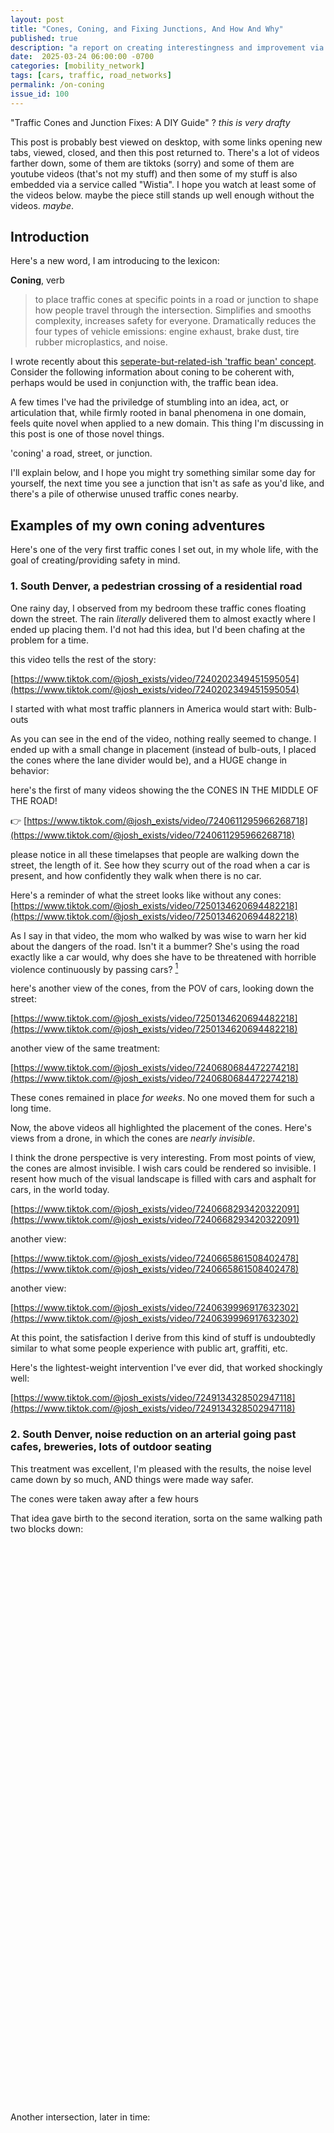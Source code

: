```yaml
---
layout: post
title: "Cones, Coning, and Fixing Junctions, And How And Why"
published: true
description: "a report on creating interestingness and improvement via orange traffic cones"
date:  2025-03-24 06:00:00 -0700
categories: [mobility_network]
tags: [cars, traffic, road_networks]
permalink: /on-coning
issue_id: 100
---
```


"Traffic Cones and Junction Fixes: A DIY Guide" ? _this is very drafty_

This post is probably best viewed on desktop, with some links opening new tabs, viewed, closed, and then this post returned to. There's a lot of videos farther down, some of them are tiktoks (sorry) and some of them are youtube videos (that's not my stuff) and then some of my stuff is also embedded via a service called "Wistia". I hope you watch at least some of the videos below. maybe the piece still stands up well enough without the videos. _maybe_.

## Introduction 

Here's a new word, I am introducing to the lexicon:

**Coning**, verb

> to place traffic cones at specific points in a road or junction to shape how people travel through the intersection. Simplifies and smooths complexity, increases safety for everyone. Dramatically reduces the four types of vehicle emissions: engine exhaust, brake dust, tire rubber microplastics, and noise.


I wrote recently about this [seperate-but-related-ish 'traffic bean' concept](https://zoningverydifferentthanours.substack.com/p/a-pattern-of-repair-the-traffic-bean). Consider the following information about coning to be coherent with, perhaps would be used in conjunction with, the traffic bean idea.

A few times I've had the priviledge of stumbling into an idea, act, or articulation that, while firmly rooted in banal phenomena in one domain, feels quite novel when applied to a new domain. This thing I'm discussing in this post is one of those novel things.

'coning' a road, street, or junction.

I'll explain below, and I hope you might try something similar some day for yourself, the next time you see a junction that isn't as safe as you'd like, and there's a pile of otherwise unused traffic cones nearby.

## Examples of my own coning adventures

Here's one of the very first traffic cones I set out, in my whole life, with the goal of creating/providing safety in mind.

### 1. South Denver, a pedestrian crossing of a residential road


One rainy day, I observed from my bedroom these traffic cones floating down the street. The rain _literally_ delivered them to almost exactly where I ended up placing them. I'd not had this idea, but I'd been chafing at the problem for a time.

this video tells the rest of the story:

[https://www.tiktok.com/@josh_exists/video/7240202349451595054](https://www.tiktok.com/@josh_exists/video/7240202349451595054)

I started with what most traffic planners in America would start with: Bulb-outs

As you can see in the end of the video, nothing really seemed to change. I ended up with a small change in placement (instead of bulb-outs, I placed the cones where the lane divider would be), and a HUGE change in behavior:

here's the first of many videos showing the the CONES IN THE MIDDLE OF THE ROAD! 

👉 [https://www.tiktok.com/@josh_exists/video/7240611295966268718](https://www.tiktok.com/@josh_exists/video/7240611295966268718)

please notice in all these timelapses that people are walking down the street, the length of it. See how they scurry out of the road when a car is present, and how confidently they walk when there is no car.

Here's a reminder of what the street looks like without any cones: [https://www.tiktok.com/@josh_exists/video/7250134620694482218](https://www.tiktok.com/@josh_exists/video/7250134620694482218)

As I say in that video, the mom who walked by was wise to warn her kid about the dangers of the road. Isn't it a bummer? She's using the road exactly like a car would, why does she have to be threatened with horrible violence continuously by passing cars? [^streets-free-of-cars]

[^streets-free-of-cars]: some people might say 'well the danger from cars is a fact of life' and I'd retort that just as cars have streets that connect them to places, a sane mobility network would have a similar level of 'street ennervation' via _car free_ streets, as well. If even one out of five of every north/south and east/west streets was shut down to cars passing through via modal filters, and slight [traffic bean](https://zoningverydifferentthanours.substack.com/p/a-pattern-of-repair-the-traffic-bean) type treatment at the junctions where cars pass, the network would be transformed. It's not 'complete streets' it's 'connected car-free streets'. Linear park type vibes would be the obvious upgrade to car-free streets.

here's another view of the cones, from the POV of cars, looking down the street:

[https://www.tiktok.com/@josh_exists/video/7250134620694482218](https://www.tiktok.com/@josh_exists/video/7250134620694482218)



another view of the same treatment:

[https://www.tiktok.com/@josh_exists/video/7240680684472274218](https://www.tiktok.com/@josh_exists/video/7240680684472274218)

These cones remained in place _for weeks_. No one moved them for such a long time. 

Now, the above videos all highlighted the placement of the cones. Here's views from a drone, in which the cones are _nearly invisible_.

I think the drone perspective is very interesting. From most points of view, the cones are almost invisible. I wish cars could be rendered so invisible. I resent how much of the visual landscape is filled with cars and asphalt for cars, in the world today. 

[https://www.tiktok.com/@josh_exists/video/7240668293420322091](https://www.tiktok.com/@josh_exists/video/7240668293420322091)

another view:

[https://www.tiktok.com/@josh_exists/video/7240665861508402478](https://www.tiktok.com/@josh_exists/video/7240665861508402478)

another view:

[https://www.tiktok.com/@josh_exists/video/7240639996917632302](https://www.tiktok.com/@josh_exists/video/7240639996917632302)

At this point, the satisfaction I derive from this kind of stuff is undoubtedly similar to what some people experience with public art, graffiti, etc. 

Here's the lightest-weight intervention I've ever did, that worked shockingly well:

[https://www.tiktok.com/@josh_exists/video/7249134328502947118](https://www.tiktok.com/@josh_exists/video/7249134328502947118)




### 2. South Denver, noise reduction on an arterial going past cafes, breweries, lots of outdoor seating

This treatment was excellent, I'm pleased with the results, the noise level came down by so much, AND things were made way safer. 

The cones were taken away after a few hours


That idea gave birth to the second iteration, sorta on the same walking path two blocks down:

<script src="https://fast.wistia.com/player.js" async></script><script src="https://fast.wistia.com/embed/lqt60rz6m1.js" async type="module"></script><style>wistia-player[media-id='lqt60rz6m1']:not(:defined) { background: center / contain no-repeat url('https://fast.wistia.com/embed/medias/lqt60rz6m1/swatch'); display: block; filter: blur(5px); padding-top:177.78%; }</style> <wistia-player media-id="lqt60rz6m1" aspect="0.5625"></wistia-player>

Another intersection, later in time:

<script src="https://fast.wistia.com/player.js" async></script><script src="https://fast.wistia.com/embed/kuqbgipm8a.js" async type="module"></script><style>wistia-player[media-id='kuqbgipm8a']:not(:defined) { background: center / contain no-repeat url('https://fast.wistia.com/embed/medias/kuqbgipm8a/swatch'); display: block; filter: blur(5px); padding-top:177.78%; }</style> <wistia-player media-id="kuqbgipm8a" aspect="0.5625"></wistia-player>

The way one might use this phrase/concept is like so:

> Ick, this street is loud and dangerous, I wish someone would put some cones down.

or

> that person almost hit that other person with their car - if that intersection was properly coned it wouldn't have happened.

or

> The noise along this road is wild. if the area got well-coned, it would be way quieter. 

Here's another denver-area coning, very close to a few different climbing gyms, schools, parks, apartment buildings. I was very pleased with this one. All of these intersections by the way are STILL INADEQUATE even with these cones:

https://www.tiktok.com/@josh_exists/video/7249752983481732394

A fully complete intersection would have something like a built-in 'traffic curve', either a [traffic bean](https://zoningverydifferentthanours.substack.com/p/a-pattern-of-repair-the-traffic-bean), or if that is a bit too big, the 'coning' of the intersection could cause a small deviation in vehicle path.

The big issue is: if the intersection accommodates vehicles passing through it fast, say, 35 mph, without any change in direction, even a slight wiggle/deviation, it's not fully fixed.

In all these intersections, I didn't place any cones that wasn't delimiting what is already theoretically delimited, It's a good enough proof of concept, though, and shows that with a tiny bit of work, any unwanted speed can be filtered out, by these cones, and building little gates, defined curves, turn radii, etc.

The experience of everyone NOT in a vehicle goes up enormously in these situations. It's almost dedignifying to enumerate the ways.

I am extremely aware of how dangerous roads and junctions are. [^obvious-danger] Cars feel to me as dangerous as guns, and I'm accutely aware of when a car is pointed at me, if it is in motion _and_ when it's stationary, if there is someone in the driver's seat, same as I'd be aware of a gun being pointed at me. 

The driver of that car could kill me with the press of a foot with a car, just as the user of a gun could kill someone with the press of a finger. Check out my piece on bollards for more: [Bollards: What and Why]({{ site.baseurl  }}{% link _posts/2024-04-30-bollards.md %}).

I am unable to dissociate from shit roads and dangerous dynamics created by those road designers, and the people who use them. I've slightly unusual points of view, but I am aware of feeling something similar about roads my whole life. I am sensitive, sometimes extremely sensitive, and in ways that unavoidably inconvenience others. If you talk to some former partners, you could get long lists of ways my sensitivity and emotional delicacy has been experienced as extremely inconveniencing.

Cars, even when the engines are idling or the vehicle is electric are so loud, and one can infer so much about a vehicle and its driver from things like:

- relative ratios of accelerating, coasting, braking. (In a 100 second segment of driving, what is the ratio between accelerating, coasting, braking? How quickly does the driver cycle between the three, and how smoothly or sharply?)
- speed in many different ways - speed through curves, speed through turns

this list is simply some of the things one can infer about cars from the _noise_. Just the noise. 



### 3. Centeral Denver, reducing noise, improving awareness

[https://www.tiktok.com/@josh_exists/video/7249752983481732394](https://www.tiktok.com/@josh_exists/video/7249752983481732394)

My friend and I did this, as we rode our scooters past, a few blocks from his house, a few blocks from two climbing gyms, grocery stores. There's a school directly adjacent to the intersection. It is not tolerable, the speeds that can be accessed by people going straight through the intersection, and how crossing it requires one to deconflict with so much space, in both directions. 

The cones we put down obviously changes the turn radii for cars, and created little 'protected pockets' for passers-by, without causing a foot or bike barrier for anyone not in a car. 

### 4. Loveland, pedestrian crossing of a four lane road with sometimes 50+mph traffic, I got to plan a project with the local city engineer

I later spent some time living adjacent to this intersection, which had a whole fascinating saga. Here's what happened.

First, I lived next to this wildly unsafe junction that feels both rural and urban. Rural, in terms of how fast/straight the roads are, and the spacing of lights, lane widths, etc. Most people driving through this intersection are coming from 'rural' points of origin.

Eventually, in talking to neighbors, I heard stories of many car accidents, deaths, vehicles bouncing into yards, fences, trees, etc.

I found a bunch of traffic cones a short walk away, and the ideas started to emerge.

<script src="https://fast.wistia.com/player.js" async></script><script src="https://fast.wistia.com/embed/iobo0kmb31.js" async type="module"></script><style>wistia-player[media-id='iobo0kmb31']:not(:defined) { background: center / contain no-repeat url('https://fast.wistia.com/embed/medias/iobo0kmb31/swatch'); display: block; filter: blur(5px); padding-top:177.78%; }</style> <wistia-player media-id="iobo0kmb31" aspect="0.5625"></wistia-player>

I planned where I'd put cones, and then did so, and got the whole before/during/after on video via drone. The improvements were magnificent.

Unfortunately for all of us, this was an event witnessed almost exclusively by me. No one else was there to agree with me on how much better it was, besides the people using the junction. Most drivers simply let off the gas and _coasted_ straight through the intersection.

Those that turned reduced their speeds appropriately to turn. 

It was glorious. Eventually, I went back out with _more_ cones, and city employees followed me, and tried to get me to take the cones down. (using implication, never threats or demands). 

I simply did my normal word-vomit when talking to authority figures: I flood them with polite, relentless, technically-laced monologue. References to the Manual of Uniform Traffic Control Devices, street typologies and the implication on sightlines, speed calculations, grief (over all of our loved ones killed on/by american roads), 'we are all out here, together, united by our desire for us and our loved ones to continue to survive'. 

Usually they glaze over, like a dog that licked a toad and now wants the taste out of its mouth.

They left, and returned with a member of the local deputized slave patrol. 

She did the threatening and provocative “I need your name and ID, any prior arrests or anything I should be worried about?” routine. (Isn't it funny how slave patrollers will weaponize their own discomfort, in a way that makes it obviously a threat?)

Again, I did the verbal vomit thing, as only a wealthy-enough-to-have-access-to-lawyers-passing, white-passing american man can do. I have the privilege of treating the deputized slave patrol as a tool for people just like me. I can embody this energy, as I was raised by a person who was also a preacher and a doctor and a military pilot and a supremacist and a military officer and had a penis and was white-passing. He huffed hard on the 'authority and patriarchy/supremacy' pipe.  

Me:

> How often do you deal with car accidents? Lots, really? Isn't that annoying? Here's a way to make for less car accidents, obviously this shouldn't be _your_ problem, it's an engineering thing, maybe you can help me find the person in the city responsible for the road right here?

she gave me a hint ("talk to {so-and-so} in the city admin office") which I kept 'privilege escalating' until I was wandering around the city of loveland department of works office building, and found my way to the city engineer's office, Matt. The admin person gave me his email address, phone number, his physical address. It was a few blocks away in a different building so I popped over and the door I parked my scooter next to was unlocked, so I wandered inside. I've never been inside a municipal streets authority building before, and having read [the power broker]({{ site.baseurl }}{% link _posts/2024-05-27-robert-moses.md %}) I was attending to every detail.

Lots of interesting stuff inside (a sign making shop, feeds from traffic cameras) and implications for anyone who's read [seeing like a state](https://slatestarcodex.com/2017/03/16/book-review-seeing-like-a-state/), like... I see why big ugly rural intersections seem so important to municipal people. They have billboard-sized TV's displaying dozens of feeds of intersections. It was one of the ugliest and most depressing things I could imagine looking at all day.

[traffic beans](https://zoningverydifferentthanours.substack.com/p/a-pattern-of-repair-the-traffic-bean), remember? Breaks my heart to see an intersection empty, with cars sitting around waiting to go through. The rate at which people's time is being wasted is _stunning_

Anyway, Matt had time, and was thrilled to nerd out about road junctions. hardly sixty seconds of conversation elapsed, as I gave him a short version of how I ended up in his office, before he had google earth open and we were zipping around Loveland 'looking' at intersections. We spoke for a while, it was all interesting. He seemed to obviously want at least some of the same safety outcomes I wanted. What I soon ran into is the very american assumption that 'fast vehicle movement' correlates at all with 'good enough trip time', among other assumptions.

He and I swapped emails, and eventually met up again at a few different intersections within loveland, him in his city pickup truck, me on my scooter, to walk around and look at different bits of 'pedestrian infrastructure'. I kept gently pushing my goal along (a coned-and-traffic-bean'ed intersection) and eventually _got permission from him to treat with hay bales a connected series of road segments/junctions, including the one directly next to the house I was living in, that I could see from my front window_.

The plan was: 

1. using hay bales, the smallish rectangular ones, I could build roundabout/traffic-bean-type junctions, defining the inner and outer edges of the junctions with hay bales, leaving the open space free to people walking/biking, and shaping the flow of traffic to that traffic-bean-vibe
2. We were going to treat a series of connected intersections, including the ones closest to where I was living at the time, NOT including, in the first pass, the intersection I had first treated

I was thrilled, even as it was the smallest definition of the experiment. My plan was, upon my return to that house, try to obtain a pile of hay bales and then, while he stood next to me, start arranging them on the various junctions. I obviously had a plan in mind for where bales might go on each junction.

I'd ended up travelling out of contry while he and I was discussing it, was gone for a while, ended up moving, and i returned to loveland only for a few hours to collect my stuff. That hard-won project never moved forward. I am still proud of how far I got with my hay-bale traffic bean plan, though. 

### 5. Humboldt & 16th

I moved back to Denver. Soon ended up living where I currently live, as I write these words. Near this intersection at Humboldt and 16th ave. Colefax is the name for 15th ave, so this street is but a single block from Colefax. If you live in the Denver area, you know Colefax. 

This street-level video shows a family driving on bicycles, then a bunch of passing cars. Can you see the obvious danger? I sometimes fear I'm belaboring the point, yet I still encounter people that can look at _obviously dangerous interactions_ and not see them.

<script src="https://fast.wistia.com/player.js" async></script><script src="https://fast.wistia.com/embed/m8dkzdxell.js" async type="module"></script><style>wistia-player[media-id='m8dkzdxell']:not(:defined) { background: center / contain no-repeat url('https://fast.wistia.com/embed/medias/m8dkzdxell/swatch'); display: block; filter: blur(5px); padding-top:177.78%; }</style> <wistia-player media-id="m8dkzdxell" aspect="0.5625"></wistia-player>



<script src="https://fast.wistia.com/player.js" async></script><script src="https://fast.wistia.com/embed/kuqbgipm8a.js" async type="module"></script><style>wistia-player[media-id='kuqbgipm8a']:not(:defined) { background: center / contain no-repeat url('https://fast.wistia.com/embed/medias/kuqbgipm8a/swatch'); display: block; filter: blur(5px); padding-top:177.78%; }</style> <wistia-player media-id="kuqbgipm8a" aspect="0.5625"></wistia-player>

another view of the same intersection:

<script src="https://fast.wistia.com/player.js" async></script><script src="https://fast.wistia.com/embed/dpgunuzdcy.js" async type="module"></script><style>wistia-player[media-id='dpgunuzdcy']:not(:defined) { background: center / contain no-repeat url('https://fast.wistia.com/embed/medias/dpgunuzdcy/swatch'); display: block; filter: blur(5px); padding-top:177.78%; }</style> <wistia-player media-id="dpgunuzdcy" aspect="0.5625"></wistia-player>

### Misc other intersections

Long ago, around the time of my first 'coning': [this drone video of this walk with someone using a wheelchair](https://www.tiktok.com/@josh_exists/video/7249498446703791406) is interesting to me. Explains why I don't always hew to sidewalks like some people would want me to, as if they expected me to act obedient to their entitlement.
- [another video from the above walk](https://www.tiktok.com/@josh_exists/video/7249448308211764526). Again, I think the minimum reasonable starting point is _close most roads to vehicle throughput_, and can you see how an arterial functions as a wall?

## General complaints about inadequate and dangerous and inefficient American intersections

Oh, I have beef with American intersections. I hate to use them, to even witness them, so I don't travel much by car, and when I do, it feels emotionally expensive. Feels like I'm walking on the graveyard of evidence of ethnic cleansing, and I cannot help but feel affected by the weight over the years of the death, bloodshed, misery, destroyed places and humans, that this whole regime represents.

Intersections in america are as consumptive as any other part of a colonial culture. They perform unimaginably inefficiently.

I wish all junctions could be evaluated by the `vehicles per square meter per second` standard. [Here's a bit more about that, on my/this substack](https://zoningverydifferentthanours.substack.com/i/158451046/some-things-about-the-current-junction)

## Common complaints/FAQs:

> But Josh this is non traditional and I don't think it will work or should work.

How interesting. [Here's another video for how land is modified in expensive places to accommodate cars](https://www.tiktok.com/@josh_exists/video/7248901359234485550)

I contend that any modification or change to the norm is, in principal, possibly worth entertaining. 

## Related Reading

- [the 'shared space' concept in Poynton, UK (youtube.com)](https://www.youtube.com/watch?v=-vzDDMzq7d0)
- [my words on the above shared space concept (substack.com) ](https://zoningverydifferentthanours.substack.com/p/interlude-a-pattern-of-repair-episode)
- ["Jaywalking" is a propagandist term I've excised from my vocabulary]({{ site.baseurl  }}{% link _posts/2024-05-24-jaywalking.md %})
- [Evaluating Junction Function](https://zoningverydifferentthanours.substack.com/i/158451046/some-things-about-the-current-junction)
- sorta off-topic, I really like [this drone video](https://www.tiktok.com/@josh_exists/video/7249778097548004651) I obtained, sorta a 'in praise and hate of intersections'
- I went on a walk with someone else who was using a wheelchair. [this video of the walk](https://www.tiktok.com/@josh_exists/video/7249498446703791406) is interesting to me. Explains why I don't always hew to sidewalks like some people would want me to, if they expected me to act obedient.
- [another video from the above walk](https://www.tiktok.com/@josh_exists/video/7249448308211764526). Again, I think the minimum reasonable starting point is _close most roads to vehicle throughput_, and can you see how an arterial functions as a wall?
- [one of my all-time fav drone videos I made, isn't it breathtaking, the amount of space given to these little metal boxes?](https://www.tiktok.com/@josh_exists/video/7247299472072461611) and the gravitational effect they have on the buildings/environment around them. The 'building line' and setbacks are based on the roads, so every house is built up to a spot determined by the road. Even non-road space is dictated by roads!



## Footnotes

[^obvious-danger]: Many, many people seem disconnected, emotionally, physically, with something about the experience of being in/around personal vehicles. I could rant/rave about americans, but it's really american-ness, which is a certain form of supremacy thinking. How many of your friends need to have been killed by a person driving a car, for you to have some unenjoyable emotional experiences with aspects of being around anyone who is driving? How many people that you know need to have been hit by someone in a car (but not killed!) for you to sorta not be down with the whole thing? How about animals killed? 

[^noise]: The noise cuts through walls, in sometimes wildly-distracting ways. It's hard to write about the experience of noise, since the happen in such different mediums. 

    Should I add a 🚗 emoji every time my brain notes a car driving past, while I write this? It's happened three times in the last sentence. 🚗🚗🚗 catches the car counter up to here. It's not rush hour, sometimes the vehicle frequency is much higher. 🚗

    Not so long ago, I 🚗 got permission from the city engineer and mayor of Golden to try cone-based speed shaping experiments in Golden, and since then have replicated the treatment and results on many different intersections. There's a clear chronological 🚗 unfolding. I'm pleased to have video footage of almost every treatment I've ever done. 

    The 'treatment' always varies, by the way, based on the junction, how people already use it, how many cones are available, and more. The exact treatment also unfolds🚗  with some iteration, 🚗 as you'll see in some of the videos. A lot of walking around and making small adjustments. 

    🚗 🚗

    i'll stop with the "🚗 every time a car 🚗 drives past" because it's annoying enough to experience, let alone accommodate in my writing now. I imagine you can sympathize with me being at times resentful of how an engine or a vehicle passes by and I hear it so loudly. Cities are not loud, cars are loud. When cars are not driving around (like 'a sunday morning with 2 inches of snow on the ground') the entire area is so, so quiet. When it's really quiet, you can hear car engines from blocks away, sometimes. Sigh. 